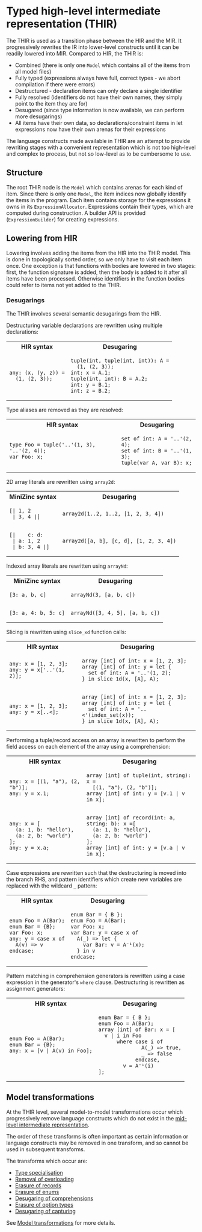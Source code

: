 # Typed high-level intermediate representation (THIR)

The THIR is used as a transition phase between the HIR and the MIR. It progressively rewrites the IR into lower-level
constructs until it can be readily lowered into MIR. Compared to HIR, the THIR is:

- Combined (there is only one `Model` which contains all of the items from all model files)
- Fully typed (expressions always have full, correct types - we abort compilation if there were errors)
- Destructured - declaration items can only declare a single identifier
- Fully resolved (identifiers do not have their own names, they simply point to the item they are for)
- Desugared (since type information is now available, we can perform more desugarings)
- All items have their own data, so declarations/constraint items in let expressions now have their own arenas for their
  expressions

The language constructs made available in THIR are an attempt to provide rewriting stages with a convenient
representation which is not too high-level and complex to process, but not so low-level as to be cumbersome to use.

## Structure

The root THIR node is the `Model` which contains arenas for each kind of item. Since there is only one `Model`, the
item indices now globally identify the items in the program. Each item contains storage for the expressions it owns in
its `ExpressionAllocator`. Expressions contain their types, which are computed during construction. A builder API is
provided (`ExpressionBuilder`) for creating expressions.

## Lowering from HIR

Lowering involves adding the items from the HIR into the THIR model. This is done in topologically sorted order, so
we only have to visit each item once. One exception is that functions with bodies are lowered in two stages: first,
the function signature is added, then the body is added to it after all items have been processed. Otherwise identifiers
in the function bodies could refer to items not yet added to the THIR.

### Desugarings

The THIR involves several semantic desugarings from the HIR.

Destructuring variable declarations are rewritten using multiple declarations:

<table style="width:100%">

<tr><th>HIR syntax</th><th>Desugaring</th></tr>

<tr>
<td>

```mzn
any: (x, (y, z)) =
  (1, (2, 3));
```

</td>
<td>

```mzn
tuple(int, tuple(int, int)): A =
  (1, (2, 3));
int: x = A.1;
tuple(int, int): B = A.2;
int: y = B.1;
int: z = B.2;
```

</td>
</tr>

</table>

Type aliases are removed as they are resolved:

<table style="width:100%">

<tr><th>HIR syntax</th><th>Desugaring</th></tr>

<tr>
<td>

```mzn
type Foo = tuple('..'(1, 3), '..'(2, 4));
var Foo: x;
```

</td>
<td>

```mzn
set of int: A = '..'(2, 4);
set of int: B = '..'(1, 3);
tuple(var A, var B): x;
```

</td>
</tr>

</table>

2D array literals are rewritten using `array2d`:

<table style="width:100%">

<tr><th>MiniZinc syntax</th><th>Desugaring</th></tr>

<tr>
<td>

```mzn
[| 1, 2
 | 3, 4 |]
```

</td>
<td>

```mzn
array2d(1..2, 1..2, [1, 2, 3, 4])
```

</td>
</tr>

<tr>
<td>

```mzn
[|    c: d:
 | a: 1, 2
 | b: 3, 4 |]
```

</td>
<td>

```mzn
array2d([a, b], [c, d], [1, 2, 3, 4])
```

</td>
</tr>

</table>

Indexed array literals are rewritten using `arrayNd`:

<table style="width:100%">

<tr><th>MiniZinc syntax</th><th>Desugaring</th></tr>

<tr>
<td>

```mzn
[3: a, b, c]
```

</td>
<td>

```mzn
arrayNd(3, [a, b, c])
```

</td>
</tr>

<tr>
<td>

```mzn
[3: a, 4: b, 5: c]
```

</td>
<td>

```mzn
arrayNd([3, 4, 5], [a, b, c])
```

</td>
</tr>

</table>

Slicing is rewritten using `slice_xd` function calls:

<table style="width:100%">

<tr><th>HIR syntax</th><th>Desugaring</th></tr>

<tr>
<td>

```mzn
any: x = [1, 2, 3];
any: y = x['..'(1, 2)];
```

</td>
<td>

```mzn
array [int] of int: x = [1, 2, 3];
array [int] of int: y = let {
  set of int: A = '..'(1, 2);
} in slice_1d(x, [A], A);
```

</td>
</tr>

<tr>
<td>

```mzn
any: x = [1, 2, 3];
any: y = x[..<];
```

</td>
<td>

```mzn
array [int] of int: x = [1, 2, 3];
array [int] of int: y = let {
  set of int: A = '..<'(index_set(x));
} in slice_1d(x, [A], A);
```

</td>
</tr>

</table>

Performing a tuple/record access on an array is rewritten to perform the field access on each element of the array
using a comprehension:

<table style="width:100%">

<tr><th>HIR syntax</th><th>Desugaring</th></tr>

<tr>
<td>

```mzn
any: x = [(1, "a"), (2, "b")];
any: y = x.1;
```

</td>
<td>

```mzn
array [int] of tuple(int, string): x =
  [(1, "a"), (2, "b")];
array [int] of int: y = [v.1 | v in x];
```

</td>
</tr>

<tr>
<td>

```mzn
any: x = [
  (a: 1, b: "hello"),
  (a: 2, b: "world")
];
any: y = x.a;
```

</td>
<td>

```mzn
array [int] of record(int: a, string: b): x =[
  (a: 1, b: "hello"),
  (a: 2, b: "world")
];
array [int] of int: y = [v.a | v in x];
```

</td>
</tr>

</table>

Case expressions are rewritten such that the destructuring is moved into the branch RHS, and pattern identifiers which
create new variables are replaced with the wildcard `_` pattern:

<table style="width:100%">

<tr><th>HIR syntax</th><th>Desugaring</th></tr>

<tr>
<td>

```mzn
enum Foo = A(Bar);
enum Bar = {B};
var Foo: x;
any: y = case x of
  A(v) => v
endcase;
```

</td>
<td>

```mzn
enum Bar = { B };
enum Foo = A(Bar);
var Foo: x;
var Bar: y = case x of
  A(_) => let {
    var Bar: v = A⁻¹(x);
  } in v
endcase;
```

</td>
</tr>

</table>

Pattern matching in comprehension generators is rewritten using a case expression in the generator's `where` clause.
Destructuring is rewritten as assignment generators:

<table style="width:100%">

<tr><th>HIR syntax</th><th>Desugaring</th></tr>

<tr>
<td>

```mzn
enum Foo = A(Bar);
enum Bar = {B};
any: x = [v | A(v) in Foo];
```

</td>
<td>

```mzn
enum Bar = { B };
enum Foo = A(Bar);
array [int] of Bar: x = [
  v | i in Foo
      where case i of
              A(_) => true,
              _ => false
            endcase,
        v = A⁻¹(i)
];
```

</td>
</tr>

</table>

## Model transformations

At the THIR level, several model-to-model transformations occur which progressively remove language
constructs which do not exist in the [mid-level intermediate representation](../mir/mir.md).

The order of these transforms is often important as certain information or language constructs
may be removed in one transform, and so cannot be used in subsequent transforms.

The transforms which occur are:

- [Type specialisation](./type-specialise.md)
- [Removal of overloading](./overloading.md)
- [Erasure of records](./records.md)
- [Erasure of enums](./enums.md)
- [Desugaring of comprehensions](./comprehension.md)
- [Erasure of option types](./option-types.md)
- [Desugaring of capturing](./captures.md)

See [Model transformations](./transform.md) for more details.
